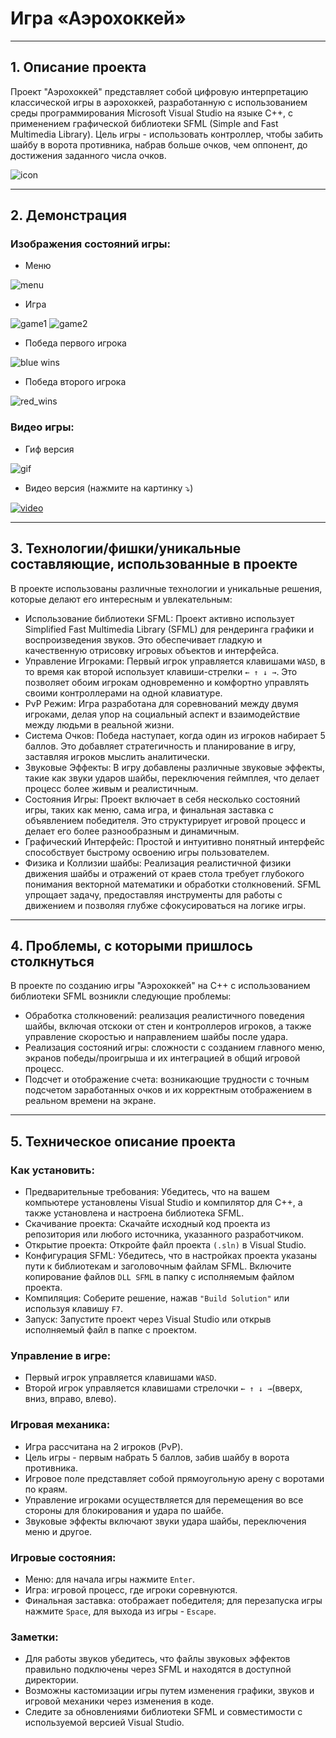 # **Игра «‎Аэрохоккей»‎‎**
_____
## 1. Описание проекта
Проект "Аэрохоккей" представляет собой цифровую интерпретацию классической игры в аэрохоккей, разработанную с использованием среды программирования Microsoft Visual Studio на языке C++, с применением графической библиотеки SFML (Simple and Fast Multimedia Library). Цель игры - использовать контроллер, чтобы забить шайбу в ворота противника, набрав больше очков, чем оппонент, до достижения заданного числа очков.

![icon](https://github.com/zhuykovochka/AirHockey/assets/110740413/a65aa7ea-5bb3-47d5-a1fe-d312bbe4c30b, "Air Hockey!")

_____
## 2. Демонстрация
### Изображения состояний игры:
+ Меню

![menu](https://github.com/zhuykovochka/AirHockey/assets/110740413/441effc0-9d48-4e0b-a17d-0d1dcee6dc4d, "Menu")

+ Игра

![game1](https://github.com/zhuykovochka/AirHockey/assets/110740413/c30a0bba-6974-4c09-b9a8-e87456fa46a5, "Gameplay")
![game2](https://github.com/zhuykovochka/AirHockey/assets/110740413/25050a1a-8d4a-4c62-bbf1-b7f50bb8915a, "Gameplay")

+ Победа первого игрока

![blue wins](https://github.com/zhuykovochka/AirHockey/assets/110740413/cb227f5a-722f-44b9-a438-516dcfea8b1c, "Blue Wins!")

+ Победа второго игрока

![red_wins](https://github.com/zhuykovochka/AirHockey/assets/110740413/f23ad1e0-1cb4-46e1-af32-1f21d1bc6d84, "Red wins!")

### Видео игры:

+ Гиф версия

![gif](https://github.com/zhuykovochka/AirHockey/assets/110740413/8fbf4ce1-586f-40b5-8a60-a731b4e5aaaf, "Air Hockey demonstration")

+ Видео версия (нажмите на картинку :arrow_heading_down:)

[![video](https://github.com/zhuykovochka/AirHockey/assets/110740413/8dba30cb-9a63-4351-be35-87c598d08c06)](https://youtu.be/CwRXYEEzG8M)
_____
## 3. Технологии/фишки/уникальные составляющие, использованные в проекте

В проекте использованы различные технологии и уникальные решения, которые делают его интересным и увлекательным:
+ Использование библиотеки SFML: Проект активно использует Simplified Fast Multimedia Library (SFML) для рендеринга графики и воспроизведения звуков. Это обеспечивает гладкую и качественную отрисовку игровых объектов и интерфейса.
+ Управление Игроками: Первый игрок управляется клавишами ``` WASD ```, в то время как второй использует клавиши-стрелки ``` ← ↑ ↓ → ```. Это позволяет обоим игрокам одновременно и комфортно управлять своими контроллерами на одной клавиатуре.
+ PvP Режим: Игра разработана для соревнований между двумя игроками, делая упор на социальный аспект и взаимодействие между людьми в реальной жизни.
+ Система Очков: Победа наступает, когда один из игроков набирает 5 баллов. Это добавляет стратегичность и планирование в игру, заставляя игроков мыслить аналитически.
+ Звуковые Эффекты: В игру добавлены различные звуковые эффекты, такие как звуки ударов шайбы, переключения геймплея, что делает процесс более живым и реалистичным.
+ Состояния Игры: Проект включает в себя несколько состояний игры, таких как меню, сама игра, и финальная заставка с объявлением победителя. Это структурирует игровой процесс и делает его более разнообразным и динамичным.
+ Графический Интерфейс: Простой и интуитивно понятный интерфейс способствует быстрому освоению игры пользователем.
+ Физика  и Коллизии шайбы: Реализация реалистичной физики движения шайбы и отражений от краев стола требует глубокого понимания векторной математики и обработки столкновений. SFML упрощает задачу, предоставляя инструменты для работы с движением и позволяя глубже сфокусироваться на логике игры.
______
## 4. Проблемы, с которыми пришлось столкнуться

В проекте по созданию игры "Аэрохоккей" на C++ с использованием библиотеки SFML возникли следующие проблемы:
+ Обработка столкновений: реализация реалистичного поведения шайбы, включая отскоки от стен и контроллеров игроков, а также управление скоростью и направлением шайбы после удара.
+ Реализация состояний игры: сложности с созданием главного меню, экранов победы/проигрыша и их интеграцией в общий игровой процесс.
+ Подсчет и отображение счета: возникающие трудности с точным подсчетом заработанных очков и их корректным отображением в реальном времени на экране.

____
## 5. Техническое описание проекта

### Как установить:
+ Предварительные требования: Убедитесь, что на вашем компьютере установлены Visual Studio и компилятор для C++, а также установлена и настроена библиотека SFML.
+ Скачивание проекта: Скачайте исходный код проекта из репозитория или любого источника, указанного разработчиком.
+ Открытие проекта: Откройте файл проекта ```(.sln)``` в Visual Studio.
+ Конфигурация SFML: Убедитесь, что в настройках проекта указаны пути к библиотекам и заголовочным файлам SFML. Включите копирование файлов ````DLL SFML```` в папку с исполняемым файлом проекта.
+ Компиляция: Соберите решение, нажав ```"Build Solution"``` или используя клавишу ```F7```.
+ Запуск: Запустите проект через Visual Studio или открыв исполняемый файл в папке с проектом.

### Управление в игре:
+ Первый игрок управляется клавишами ``` WASD ```.
+ Второй игрок управляется клавишами стрелочки ``` ← ↑ ↓ → ```(вверх, вниз, вправо, влево).

### Игровая механика:
- Игра рассчитана на 2 игроков (PvP).
- Цель игры - первым набрать 5 баллов, забив шайбу в ворота противника.
- Игровое поле представляет собой прямоугольную арену с воротами по краям.
- Управление игроками осуществляется для перемещения во все стороны для блокирования и удара по шайбе.
- Звуковые эффекты включают звуки удара шайбы, переключения меню и другое.

### Игровые состояния:
- Меню: для начала игры нажмите ```Enter```.
- Игра: игровой процесс, где игроки соревнуются.
- Финальная заставка: отображает победителя; для перезапуска игры нажмите ```Space```, для выхода из игры - ```Escape```.

### Заметки:
- Для работы звуков убедитесь, что файлы звуковых эффектов правильно подключены через SFML и находятся в доступной директории.
- Возможны кастомизации игры путем изменения графики, звуков и игровой механики через изменения в коде.
- Следите за обновлениями библиотеки SFML и совместимости с используемой версией Visual Studio.
